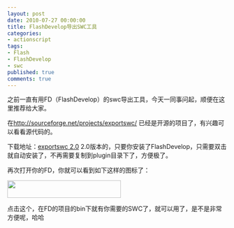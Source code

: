 ```yaml
---
layout: post
date: 2010-07-27 00:00:00
title: FlashDevelop导出SWC工具
categories:
- actionscript
tags:
- Flash
- FlashDevelop
- swc
published: true
comments: true
---
```

<p>之前一直有用FD（FlashDevelop）的swc导出工具，今天一同事问起，顺便在这里推荐给大家。</p>

<p>在<a href="http://sourceforge.net/projects/exportswc/" target="_blank">http://sourceforge.net/projects/exportswc/</a> 已经是开源的项目了，有兴趣可以看看源代码的。</p>

<p>下载地址：<a href="http://sourceforge.net/projects/exportswc/files/exportswc/ExportSWC%202.0/ExportSWC2.0.fdz/download" target="_blank">exportswc 2.0</a> 2.0版本的，只要你安装了FlashDevelop，只需要双击就自动安装了，不再需要复制到plugin目录下了，方便极了。</p>

<p>再次打开你的FD，你就可以看到如下这样的图标了：</p>

<p><a href="{{site.url}}/media/2010/07/export_swc_icon.gif"><img class="alignnone size-full wp-image-709" title="export_swc_icon" src="{{site.url}}/media/2010/07/export_swc_icon.gif" alt="" width="260" height="40" /></a></p>

<p>点击这个，在FD的项目的bin下就有你需要的SWC了，就可以用了，是不是非常方便呢，哈哈</p>
